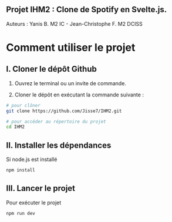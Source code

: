 ## Projet IHM2 : Clone de Spotify en Svelte.js. 

Auteurs : Yanis B. M2 IC - Jean-Christophe F. M2 DCISS

# Comment utiliser le projet 

## I. Cloner le dépôt Github

1. Ouvrez le terminal ou un invite de commande.

2. Cloner le dépôt en exécutant la commande suivante : 

```bash
# pour clôner
git clone https://github.com/Jisse7/IHM2.git
```
```bash
# pour accéder au répertoire du projet 
cd IHM2
```
## II. Installer les dépendances

Si node.js est installé 

```bash
npm install
```

## III. Lancer le projet

Pour exécuter le projet

```bash
npm run dev
```
